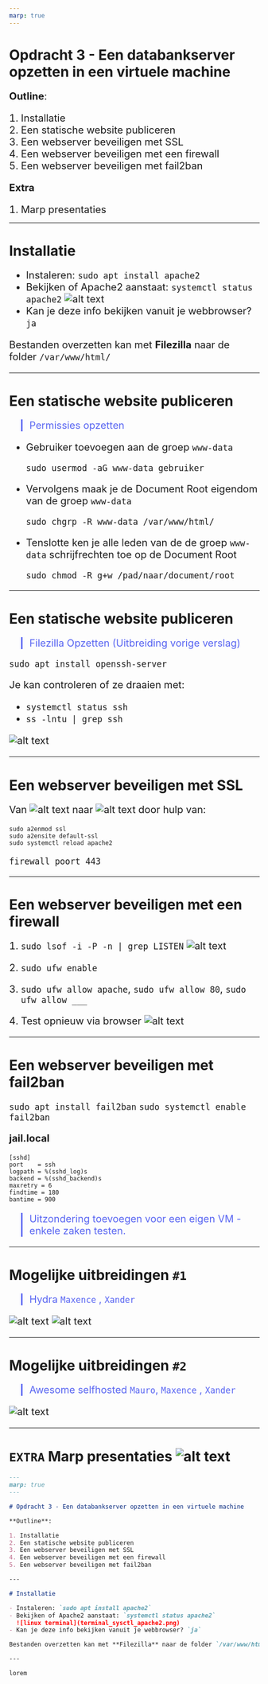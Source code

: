 ```yaml
---
marp: true
---
```


<style>
    p, ul, li {font-size: 20px;}
    a{color:grey; text-decoration:underline;}
    a:hover{color:#eee;}
    section{justify-content:flex-start;}blockquote{
      color: #5865f2;
      border-left: 0.25em solid #5865f2;
   }
</style>

# Opdracht 3 - Een databankserver opzetten in een virtuele machine

**Outline**:

1. Installatie
2. Een statische website publiceren
3. Een webserver beveiligen met SSL
4. Een webserver beveiligen met een firewall
5. Een webserver beveiligen met fail2ban

**Extra**

1. Marp presentaties

---

# Installatie

- Instaleren: `sudo apt install apache2`
- Bekijken of Apache2 aanstaat: `systemctl status apache2`
  ![alt text](image-2.png)
- Kan je deze info bekijken vanuit je webbrowser? `ja`

Bestanden overzetten kan met **Filezilla** naar de folder `/var/www/html/`

---

# Een statische website publiceren

> Permissies opzetten

- Gebruiker toevoegen aan de groep `www-data`
  ```
  sudo usermod -aG www-data gebruiker
  ```
- Vervolgens maak je de Document Root eigendom van de groep `www-data`
  ```
  sudo chgrp -R www-data /var/www/html/
  ```
- Tenslotte ken je alle leden van de de groep `www-data` schrijfrechten toe op de Document Root
  ```
  sudo chmod -R g+w /pad/naar/document/root
  ```

---

# Een statische website publiceren

> Filezilla Opzetten (Uitbreiding vorige verslag)

`sudo apt install openssh-server`

Je kan controleren of ze draaien met:

- `systemctl status ssh`
- `ss -lntu | grep ssh`

![alt text](<sftp___sera@192.168.56.20 - FileZilla 11_03_2024 14_09_40.png>)

---

# Een webserver beveiligen met SSL

Van ![alt text](image-4.png) naar ![alt text](image-6.png) door hulp van:

```
sudo a2enmod ssl
sudo a2ensite default-ssl
sudo systemctl reload apache2
```

`firewall poort 443`

---

# Een webserver beveiligen met een firewall

1. `sudo lsof -i -P -n | grep LISTEN`
   ![alt text](image-7.png)

2. `sudo ufw enable`
3. `sudo ufw allow apache`, `sudo ufw allow 80`, `sudo ufw allow ___`
4. Test opnieuw via browser
   ![alt text](image-6.png)

---

# Een webserver beveiligen met fail2ban

`sudo apt install fail2ban`
`sudo systemctl enable fail2ban`

**jail.local**

```
[sshd]
port    = ssh
logpath = %(sshd_log)s
backend = %(sshd_backend)s
maxretry = 6
findtime = 180
bantime = 900
```

> Uitzondering toevoegen voor een eigen VM - enkele zaken testen.

---

# Mogelijke uitbreidingen `#1`

> Hydra
> `Maxence` , `Xander`

![alt text](image-9.png)
![alt text](image-8.png)

---

# Mogelijke uitbreidingen `#2`

> Awesome selfhosted
> `Mauro`, `Maxence` , `Xander`

![alt text](image.png)

---

# `EXTRA` Marp presentaties ![alt text](image-1.png)

```md
---
marp: true
---

# Opdracht 3 - Een databankserver opzetten in een virtuele machine

**Outline**:

1. Installatie
2. Een statische website publiceren
3. Een webserver beveiligen met SSL
4. Een webserver beveiligen met een firewall
5. Een webserver beveiligen met fail2ban

---

# Installatie

- Instaleren: `sudo apt install apache2`
- Bekijken of Apache2 aanstaat: `systemctl status apache2`
  ![linux terminal](terminal_sysctl_apache2.png)
- Kan je deze info bekijken vanuit je webbrowser? `ja`

Bestanden overzetten kan met **Filezilla** naar de folder `/var/www/html/`

---

lorem
```
